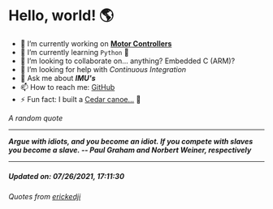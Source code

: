 # Hello, world! 🌎


- 🔧 I’m currently working on [**Motor Controllers**](https://github.com/kyleRhess/MicroMotor)
- 🌱 I’m currently learning `Python` **🐍**
- 👯 I’m looking to collaborate on... anything? Embedded C (ARM)?
- 🤔 I’m looking for help with *Continuous Integration*
- 💬 Ask me about ***IMU's***
- 📫 How to reach me: [GitHub](https://github.com/kyleRhess)
- ⚡ Fun fact: I built a [Cedar canoe...](https://kylerhess.github.io/canoe.html) 🛶

_A random quote_
___
***Argue with idiots, and you become an idiot.
If you compete with slaves you become a slave.
-- Paul Graham and Norbert Weiner, respectively***
___
##### Updated on: 07/26/2021, 17:11:30
###### Quotes from [erickedji](https://gist.github.com/erickedji/68802)